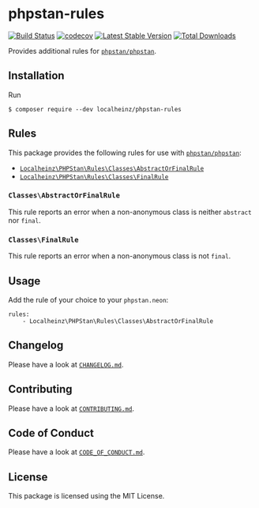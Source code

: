 # phpstan-rules

[![Build Status](https://travis-ci.com/localheinz/phpstan-rules.svg?branch=master)](https://travis-ci.com/localheinz/phpstan-rules)
[![codecov](https://codecov.io/gh/localheinz/phpstan-rules/branch/master/graph/badge.svg)](https://codecov.io/gh/localheinz/phpstan-rules)
[![Latest Stable Version](https://poser.pugx.org/localheinz/phpstan-rules/v/stable)](https://packagist.org/packages/localheinz/phpstan-rules)
[![Total Downloads](https://poser.pugx.org/localheinz/phpstan-rules/downloads)](https://packagist.org/packages/localheinz/phpstan-rules)

Provides additional rules for [`phpstan/phpstan`](https://github.com/phpstan/phpstan).

## Installation

Run

```
$ composer require --dev localheinz/phpstan-rules
```

## Rules

This package provides the following rules for use with [`phpstan/phpstan`](https://github.com/phpstan/phpstan):

* [`Localheinz\PHPStan\Rules\Classes\AbstractOrFinalRule`](https://github.com/localheinz/phpstan-rules#classesabstractorfinalrule)
* [`Localheinz\PHPStan\Rules\Classes\FinalRule`](https://github.com/localheinz/phpstan-rules#classesfinalrule)

### `Classes\AbstractOrFinalRule`

This rule reports an error when a non-anonymous class is neither `abstract` nor `final`.

### `Classes\FinalRule`

This rule reports an error when a non-anonymous class is not `final`.

## Usage

Add the rule of your choice to your `phpstan.neon`:

```neon
rules:
	- Localheinz\PHPStan\Rules\Classes\AbstractOrFinalRule
```

## Changelog

Please have a look at [`CHANGELOG.md`](CHANGELOG.md).

## Contributing

Please have a look at [`CONTRIBUTING.md`](.github/CONTRIBUTING.md).

## Code of Conduct

Please have a look at [`CODE_OF_CONDUCT.md`](.github/CODE_OF_CONDUCT.md).

## License

This package is licensed using the MIT License.
